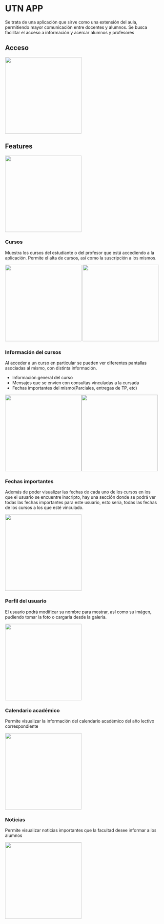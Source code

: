 <h1>UTN APP</h1>
<p>Se trata de una aplicación que sirve como una extensión del aula, permitiendo mayor comunicación entre docentes y alumnos. Se busca facilitar el acceso a información y acercar alumnos y profesores </p>


<h2> Acceso</h2>
<img src="https://github.com/UTN-FRBA-Mobile/UTNApp/blob/master/img/login.png" width="250"/>

<h2>Features</h2>
<img src="https://github.com/UTN-FRBA-Mobile/UTNApp/blob/master/img/Drawer.png" width="250"/>

<h3>Cursos</h3>
<p>
Muestra los cursos del estudiante o del profesor que está accediendo a la aplicación. Permite el alta de cursos, así como la suscripción a los mismos.
</p>
<img src="https://github.com/UTN-FRBA-Mobile/UTNApp/blob/master/img/Todos%20los%20cursos.png" width="250"/>
<img src="https://github.com/UTN-FRBA-Mobile/UTNApp/blob/master/img/AltaCurso.png" width="250"/>

<h3>Información del cursos </h3>
<p>Al acceder a un curso en particular se pueden ver diferentes pantallas asociadas al mismo, con distinta información.</br>
<ul>
<li>Información general del curso </li>
<li>Mensajes que se envíen con consultas vinculadas a la cursada </li>
<li>Fechas importantes del mismo(Parciales, entregas de TP, etc) </li>
</ul>
</p>
<img src="https://github.com/UTN-FRBA-Mobile/UTNApp/blob/master/img/InfoCurso.png" width="250"/><img src="https://github.com/UTN-FRBA-Mobile/UTNApp/blob/master/img/Mensajes.png" width="250"/>

<h3>Fechas importantes</h3>
<p>Además de poder visualizar las fechas de cada uno de los cursos en los que el usuario se encuentre inscripto, hay una sección donde se podrá ver todas las fechas importantes para este usuario, esto sería, todas las fechas de los cursos a los que esté vinculado.</p>
<img src="https://github.com/UTN-FRBA-Mobile/UTNApp/blob/master/img/Fechas.png" width="250"/>

<h3>Perfil del usuario</h3>
<p>El usuario podrá modificar su nombre para mostrar, así como su imágen, pudiendo tomar la foto o cargarla desde la galería.</p>
<img src="https://github.com/UTN-FRBA-Mobile/UTNApp/blob/master/img/Perfil.png" width="250"/>

<h3>Calendario académico</h4>
<p>Permite visualizar la información del calendario académico del año lectivo correspondiente</p>
<img src="https://github.com/UTN-FRBA-Mobile/UTNApp/blob/master/img/calendario.png" width="250"/>

<h3> Noticias</h3>
<p>Permite visualizar noticias importantes que la facultad desee informar a los alumnos</p>
<img src="https://github.com/UTN-FRBA-Mobile/UTNApp/blob/master/img/Noticias.png" width="250"/>

